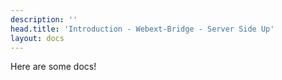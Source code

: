 ```yaml
---
description: ''
head.title: 'Introduction - Webext-Bridge - Server Side Up'
layout: docs
---
```


Here are some docs!
